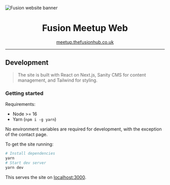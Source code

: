 ![Fusion website banner](https://user-images.githubusercontent.com/14852491/191825161-4ad52225-109d-43f1-8d63-bc555943d9eb.png)

<h1 style="text-align:center">Fusion Meetup Web</h1>

<p style="text-align:center">
  <a href="https://meetup.thefusionhub.co.uk/">meetup.thefusionhub.co.uk</a>
</p>

---

## Development

> The site is built with React on Next.js, Sanity CMS for content management, and Tailwind for styling.

### Getting started

Requirements:

- Node >= 16
- Yarn (`npm i -g yarn`)

No environment variables are required for development, with the exception of the contact page.

To get the site running:

```sh
# Install dependencies
yarn
# Start dev server
yarn dev
```

This serves the site on [localhost:3000](http://localhost:3000).
